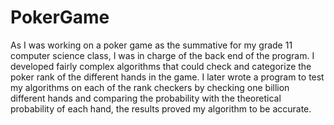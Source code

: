 PokerGame
=========

As I was working on a poker game as the summative for my grade 11 computer science class, I was in charge of the back end of the program. I developed fairly complex algorithms that could check and categorize the poker rank of the different hands in the game. I later wrote a program to test my algorithms on each of the rank checkers by checking one billion different hands and comparing the probability with the theoretical probability of each hand, the results proved my algorithm to be accurate.
